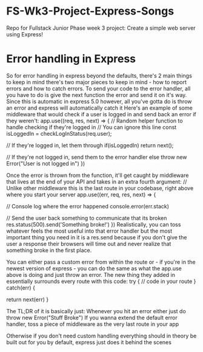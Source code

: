 # FS-Wk3-Project-Express-Songs
Repo for Fullstack Junior Phase week 3 project: Create a simple web server using Express!

# Error handling in Express

So for error handling in express beyond the defaults, there's 2 main things to keep in mind there's two major pieces to keep in mind - how to report errors and how to catch errors.
To send your code to the error handler, all you have to do is give the next function the error and send it on it's way. Since this is automatic in express 5.0 however, all you've gotta do is throw an error and express will automatically catch it Here's an example of some middleware that would check if a user is logged in and send back an error if they weren't:
app.use((req, res, next) => {
  // Random helper function to handle checking if they're logged in
  // You can ignore this line
  const isLoggedIn = checkLogInStatus(req.user);

  // If they're logged in, let them through 
  if(isLoggedIn) return next();

  // If they're not logged in, send them to the error handler
  else throw new Error("User is not logged in")
})

Once the error is thrown from the function, it'll get caught by middleware that lives at the end of your API and takes in an extra fourth argument:
// Unlike other middleware this is the last route in your codebase, right above where you start your server
app.use((err, req, res, next) => {
  
  // Console log where the error happened
  console.error(err.stack)

  // Send the user back something to communicate that its broken
  res.status(500).send('Something broke!')
})
Realistically, you can toss whatever feels the most useful into that error handler but the most important thing you need in it is a res.send because if you don't give the user a response their browsers will time out and never realize that something broke in the first place.


You can either pass a custom error from within the route or - if you're in the newest version of express - you can do the same as what the app.use above is doing and just throw an error. The new thing they added in essentially surrounds every route with this code:
try {
  // code in your route
} catch(err) {

  return next(err)
}

The TL;DR of it is basically just:
Whenever you hit an error either just do throw new Error("Stuff Broke")
If you wanna extend the default error handler, toss a piece of middleware as the very last route in your app

Otherwise if you don't need custom handling everything should in theory be built out for you by default, express just does it behind the scenes
